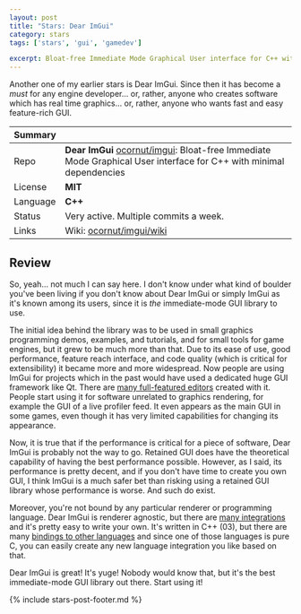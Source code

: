 ```yaml
---
layout: post
title: "Stars: Dear ImGui"
category: stars
tags: ['stars', 'gui', 'gamedev']

excerpt: Bloat-free Immediate Mode Graphical User interface for C++ with minimal dependencies
---
```


Another one of my earlier stars is Dear ImGui. Since then it has become a *must* for any engine developer... or, rather, anyone who creates software which has real time graphics... or, rather, anyone who wants fast and easy feature-rich GUI.

| Summary | |
|---|---|
| Repo     | **Dear ImGui** [ocornut/imgui](https://github.com/ocornut/imgui): Bloat-free Immediate Mode Graphical User interface for C++ with minimal dependencies |
| License  | **MIT** |
| Language | **C++** |
| Status   | Very active. Multiple commits a week. |
| Links    | Wiki: [ocornut/imgui/wiki](https://github.com/ocornut/imgui/wiki) |

## Review

So, yeah... not much I can say here. I don't know under what kind of boulder you've been living if you don't know about Dear ImGui or simply ImGui as it's known among its users, since it is *the* immediate-mode GUI library to use.

The initial idea behind the library was to be used in small graphics programming demos, examples, and tutorials, and for small tools for game engines, but it grew to be much more than that. Due to its ease of use, good performance, feature reach interface, and code quality (which is critical for extensibility) it became more and more widespread. Now people are using ImGui for projects which in the past would have used a dedicated huge GUI framework like Qt. There are [many full-featured editors](https://github.com/ocornut/imgui#gallery) created with it. People start using it for software unrelated to graphics rendering, for example the GUI of a live profiler feed. It even appears as the main GUI in some games, even though it has very limited capabilities for changing its appearance.

Now, it is true that if the performance is critical for a piece of software, Dear ImGui is probably not the way to go. Retained GUI does have the theoretical capability of having the best performance possible. However, as I said, its performance is pretty decent, and if you don't have time to create you own GUI, I think ImGui is a much safer bet than risking using a retained GUI library whose performance is worse. And such do exist.

Moreover, you're not bound by any particular renderer or programming language. Dear ImGui is renderer agnostic, but there are [many integrations](https://github.com/ocornut/imgui/wiki/Bindings#frameworkengine-bindings) and it's pretty easy to write your own. It's written in C++ (03), but there are many [bindings to other languages](https://github.com/ocornut/imgui/wiki/Bindings#language-bindings) and since one of those languages is pure C, you can easily create any new language integration you like based on that.

Dear ImGui is great! It's yuge! Nobody would know that, but it's the best immediate-mode GUI library out there. Start using it!

{% include stars-post-footer.md %}
